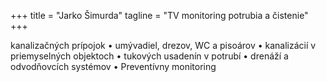 +++
title = "Jarko Šimurda"
tagline = "TV monitoring potrubia a čistenie"
+++

kanalizačných prípojok
• umývadiel, drezov, WC a pisoárov 
• kanalizácií v priemyselných objektoch
• tukových usadenín v potrubí
• drenáží a odvodňovcích systémov
• Preventívny monitoring

